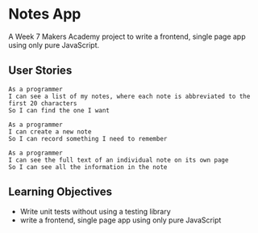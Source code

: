 # Notes App

A Week 7 Makers Academy project to write a frontend, single page app using only pure JavaScript.

## User Stories

```
As a programmer
I can see a list of my notes, where each note is abbreviated to the first 20 characters
So I can find the one I want

As a programmer
I can create a new note
So I can record something I need to remember

As a programmer
I can see the full text of an individual note on its own page
So I can see all the information in the note
```

## Learning Objectives
* Write unit tests without using a testing library
* write a frontend, single page app using only pure JavaScript
